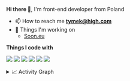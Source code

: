 <b>Hi there 👋</b>, I'm front-end developer from Poland
- 📫 How to reach me **tymek@high.com**
- 🧱 Things I'm working on
  - [Soon.eu](https://soon.org.pl/)

<b>Things I code with</b>
<p>
  <img src="https://img.shields.io/badge/-React-45b8d8?style=for-the-badge&logo=react&logoColor=white" />
  <img src="https://img.shields.io/badge/-HTML5-E34F26?style=for-the-badge&logo=html5&logoColor=white" />
  <img src="https://img.shields.io/badge/JavaScript-323330?style=for-the-badge&logo=javascript&logoColor=F7DF1E" />
  <img src="https://img.shields.io/badge/-Nodejs-43853d?style=for-the-badge&logo=Node.js&logoColor=white" />
  <img src="https://img.shields.io/badge/-NPM-CB3837?style=for-the-badge&logo=npm&logoColor=white" />
  <img src="https://img.shields.io/badge/Visual_Studio_Code-0078D4?style=for-the-badge&logo=visual%20studio%20code&logoColor=white" />
</p>

<details><summary>📈 Activity Graph</summary>
  <p>
    <img src="https://github-readme-activity-graph.vercel.app/graph?username=tyymek&theme=github-compact" />
  </p>
</details>
